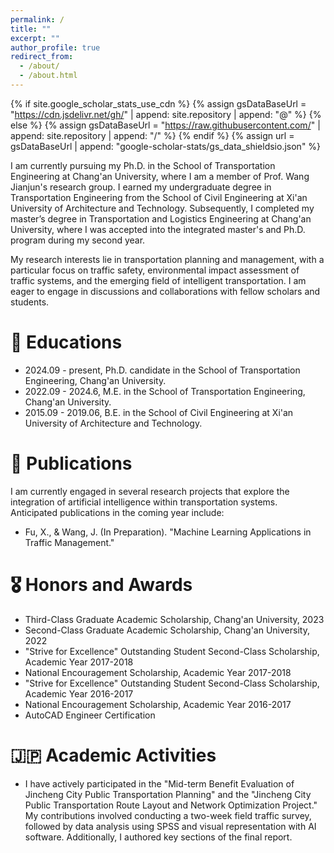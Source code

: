 ```yaml
---
permalink: /
title: ""
excerpt: ""
author_profile: true
redirect_from: 
  - /about/
  - /about.html
---
```


{% if site.google_scholar_stats_use_cdn %}
{% assign gsDataBaseUrl = "https://cdn.jsdelivr.net/gh/" | append: site.repository | append: "@" %}
{% else %}
{% assign gsDataBaseUrl = "https://raw.githubusercontent.com/" | append: site.repository | append: "/" %}
{% endif %}
{% assign url = gsDataBaseUrl | append: "google-scholar-stats/gs_data_shieldsio.json" %}

<span class='anchor' id='about-me'></span>

I am currently pursuing my Ph.D. in the School of Transportation Engineering at Chang'an University, where I am a member of Prof. Wang Jianjun's research group. I earned my undergraduate degree in Transportation Engineering from the School of Civil Engineering at Xi'an University of Architecture and Technology. Subsequently, I completed my master’s degree in Transportation and Logistics Engineering at Chang'an University, where I was accepted into the integrated master's and Ph.D. program during my second year.

My research interests lie in transportation planning and management, with a particular focus on traffic safety, environmental impact assessment of traffic systems, and the emerging field of intelligent transportation. I am eager to engage in discussions and collaborations with fellow scholars and students.


# 📖 Educations
- 2024.09 - present, Ph.D. candidate in the School of Transportation Engineering, Chang'an University.
- 2022.09 - 2024.6, M.E. in the School of Transportation Engineering, Chang'an University.
- 2015.09 - 2019.06, B.E. in the School of Civil Engineering at Xi'an University of Architecture and Technology.


# 📝 Publications
I am currently engaged in several research projects that explore the integration of artificial intelligence within transportation systems. Anticipated publications in the coming year include:

- Fu, X., & Wang, J. (In Preparation). "Machine Learning Applications in Traffic Management."

# 🎖 Honors and Awards
- Third-Class Graduate Academic Scholarship, Chang'an University, 2023
- Second-Class Graduate Academic Scholarship, Chang'an University, 2022
- "Strive for Excellence" Outstanding Student Second-Class Scholarship, Academic Year 2017-2018
- National Encouragement Scholarship, Academic Year 2017-2018
- "Strive for Excellence" Outstanding Student Second-Class Scholarship, Academic Year 2016-2017
- National Encouragement Scholarship, Academic Year 2016-2017
- AutoCAD Engineer Certification


# 🇯🇵 Academic Activities 
- I have actively participated in the "Mid-term Benefit Evaluation of Jincheng City Public Transportation Planning" and the "Jincheng City Public Transportation Route Layout and Network Optimization Project." My contributions involved conducting a two-week field traffic survey, followed by data analysis using SPSS and visual representation with AI software. Additionally, I authored key sections of the final report.



<!-- 
# 🔥 News
- *2022.02*: &nbsp;🎉🎉 Lorem ipsum dolor sit amet, consectetur adipiscing elit. Vivamus ornare aliquet ipsum, ac tempus justo dapibus sit amet. 
- *2022.02*: &nbsp;🎉🎉 Lorem ipsum dolor sit amet, consectetur adipiscing elit. Vivamus ornare aliquet ipsum, ac tempus justo dapibus sit amet. 

# 📝 Publications 

<div class='paper-box'><div class='paper-box-image'><div><div class="badge">CVPR 2016</div><img src='images/500x300.png' alt="sym" width="100%"></div></div>
<div class='paper-box-text' markdown="1">

[Deep Residual Learning for Image Recognition](https://openaccess.thecvf.com/content_cvpr_2016/papers/He_Deep_Residual_Learning_CVPR_2016_paper.pdf)

**Kaiming He**, Xiangyu Zhang, Shaoqing Ren, Jian Sun

[**Project**](https://scholar.google.com/citations?view_op=view_citation&hl=zh-CN&user=DhtAFkwAAAAJ&citation_for_view=DhtAFkwAAAAJ:ALROH1vI_8AC) <strong><span class='show_paper_citations' data='DhtAFkwAAAAJ:ALROH1vI_8AC'></span></strong>
- Lorem ipsum dolor sit amet, consectetur adipiscing elit. Vivamus ornare aliquet ipsum, ac tempus justo dapibus sit amet. 
</div>
</div>

- [Lorem ipsum dolor sit amet, consectetur adipiscing elit. Vivamus ornare aliquet ipsum, ac tempus justo dapibus sit amet](https://github.com), A, B, C, **CVPR 2020**

# 🎖 Honors and Awards
- *2021.10* Lorem ipsum dolor sit amet, consectetur adipiscing elit. Vivamus ornare aliquet ipsum, ac tempus justo dapibus sit amet. 
- *2021.09* Lorem ipsum dolor sit amet, consectetur adipiscing elit. Vivamus ornare aliquet ipsum, ac tempus justo dapibus sit amet. 

# 📖 Educations
- *2019.06 - 2022.04 (now)*, Lorem ipsum dolor sit amet, consectetur adipiscing elit. Vivamus ornare aliquet ipsum, ac tempus justo dapibus sit amet. 
- *2015.09 - 2019.06*, Lorem ipsum dolor sit amet, consectetur adipiscing elit. Vivamus ornare aliquet ipsum, ac tempus justo dapibus sit amet. 

# 💬 Invited Talks
- *2021.06*, Lorem ipsum dolor sit amet, consectetur adipiscing elit. Vivamus ornare aliquet ipsum, ac tempus justo dapibus sit amet. 
- *2021.03*, Lorem ipsum dolor sit amet, consectetur adipiscing elit. Vivamus ornare aliquet ipsum, ac tempus justo dapibus sit amet.  \| [\[video\]](https://github.com/)

# 💻 Internships
- *2019.05 - 2020.02*, [Lorem](https://github.com/), China. -->

